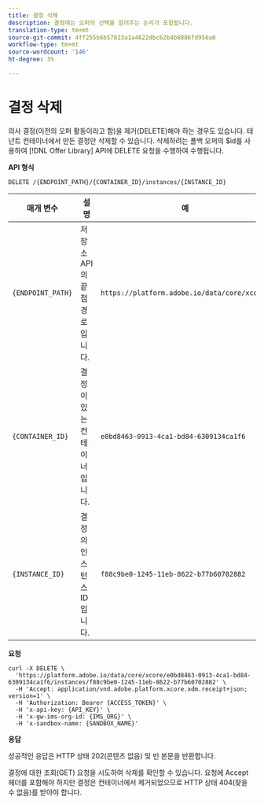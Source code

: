 ```yaml
---
title: 결정 삭제
description: 결정에는 오퍼의 선택을 알려주는 논리가 포함됩니다.
translation-type: tm+mt
source-git-commit: 4ff255b6b57823a1a4622dbc62b4b8886fd956a0
workflow-type: tm+mt
source-wordcount: '146'
ht-degree: 3%

---
```


# 결정 삭제

의사 결정(이전의 오퍼 활동이라고 함)을 제거(DELETE)해야 하는 경우도 있습니다. 테넌트 컨테이너에서 만든 결정만 삭제할 수 있습니다. 삭제하려는 폴백 오퍼의 $id를 사용하여 [!DNL Offer Library] API에 DELETE 요청을 수행하여 수행됩니다.

**API 형식**

```http
DELETE /{ENDPOINT_PATH}/{CONTAINER_ID}/instances/{INSTANCE_ID}
```

| 매개 변수 | 설명 | 예 |
| --------- | ----------- | ------- |
| `{ENDPOINT_PATH}` | 저장소 API의 끝점 경로입니다. | `https://platform.adobe.io/data/core/xcore/` |
| `{CONTAINER_ID}` | 결정이 있는 컨테이너입니다. | `e0bd8463-0913-4ca1-bd84-6309134ca1f6` |
| `{INSTANCE_ID}` | 결정의 인스턴스 ID입니다. | `f88c9be0-1245-11eb-8622-b77b60702882` |

**요청**

```shell
curl -X DELETE \
  'https://platform.adobe.io/data/core/xcore/e0bd8463-0913-4ca1-bd84-6309134ca1f6/instances/f88c9be0-1245-11eb-8622-b77b60702882' \
  -H 'Accept: application/vnd.adobe.platform.xcore.xdm.receipt+json; version=1' \
  -H 'Authorization: Bearer {ACCESS_TOKEN}' \
  -H 'x-api-key: {API_KEY}' \
  -H 'x-gw-ims-org-id: {IMS_ORG}' \
  -H 'x-sandbox-name: {SANDBOX_NAME}'
```

**응답**

성공적인 응답은 HTTP 상태 202(콘텐츠 없음) 및 빈 본문을 반환합니다.

결정에 대한 조회(GET) 요청을 시도하여 삭제를 확인할 수 있습니다. 요청에 Accept 헤더를 포함해야 하지만 결정은 컨테이너에서 제거되었으므로 HTTP 상태 404(찾을 수 없음)를 받아야 합니다.
